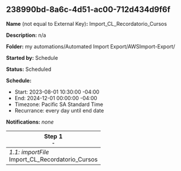 ## 238990bd-8a6c-4d51-ac00-712d434d9f6f

**Name** (not equal to External Key)**:** Import_CL_Recordatorio_Cursos

**Description:** n/a

**Folder:** my automations/Automated Import Export/AWSImport-Export/

**Started by:** Schedule

**Status:** Scheduled

**Schedule:**

* Start: 2023-08-01 10:30:00 -04:00
* End: 2024-12-01 00:00:00 -04:00
* Timezone: Pacific SA Standard Time
* Recurrance: every day until end date

**Notifications:** _none_


| Step 1<br>_<small>-</small>_ |
| --- |
| _1.1: importFile_<br>Import_CL_Recordatorio_Cursos |
